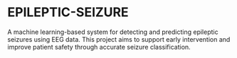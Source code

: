 # EPILEPTIC-SEIZURE
A machine learning-based system for detecting and predicting epileptic seizures using EEG data. This project aims to support early intervention and improve patient safety through accurate seizure classification.
